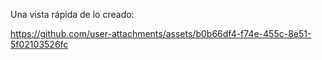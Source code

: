 Una vista rápida de lo creado:

https://github.com/user-attachments/assets/b0b66df4-f74e-455c-8e51-5f02103526fc

